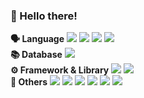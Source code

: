 ### 🙌 Hello there!
**🗣 Language**   <img src="https://img.shields.io/badge/Kotlin-7F52FF?style=flat-square&logo=Kotlin&logoColor=white"/></a> <img src="https://img.shields.io/badge/Python-3776AB?style=flat-square&logo=Python&logoColor=white"/></a> <img src="https://img.shields.io/badge/C-A8B9CC?style=flat-square&logo=c&logoColor=white"/> <img src="https://img.shields.io/badge/Java-007396?style=flat-square&logo=Java&logoColor=white"/></a> <br>
**📚 Database**   <img src="https://img.shields.io/badge/MySQL-4479A1?style=flat-square&logo=MySQL&logoColor=white"/></a>  <br>
**⚙️ Framework & Library**    <img src="https://img.shields.io/badge/Spring Boot-6DB33F?style=flat-square&logo=Spring Boot&logoColor=white"/></a> <img src="https://img.shields.io/badge/Spring Security-6DB33F?style=flat-square&logo=Spring Security&logoColor=white"/></a> <br>
**🔗 Others**   <img src="https://img.shields.io/badge/JWT-6DB33F?style=flat-square&logo=Json Web Tokens&logoColor=white"/></a> <img src="https://img.shields.io/badge/NGINX-009639?style=flat-square&logo=NGINX&logoColor=white"/></a> <img src="https://img.shields.io/badge/AWS-232F3E?style=flat-square&logo=Amazon AWS&logoColor=white"/></a> <img src="https://img.shields.io/badge/IntelliJ IDEA-D32D27?style=flat-square&logo=IntelliJ%20IDEA&logoColor=white"/></a> <img src="https://img.shields.io/badge/PyCharm-3776AB?style=flat-square&logo=PyCharm&logoColor=white"/></a> <img src="https://img.shields.io/badge/DataGrip-000000?style=flat-square&logo=DataGrip&logoColor=white"/></a>
